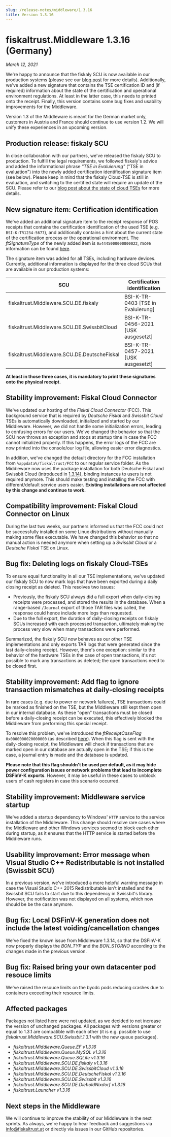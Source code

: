 ```yaml
---
slug: /release-notes/middleware/1.3.16
title: Version 1.3.16
---
```


# fiskaltrust.Middleware 1.3.16 (Germany)
_March 12, 2021_

We're happy to announce that the fiskaly SCU is now available in our production systems (please see our [blog post](https://fiskaltrust.de/news/aktueller-status-zur-cloud-tse-202103/) for more details). Additionally, we've added a new signature that contains the TSE certification ID and (if required) information about the state of the certification and operational environment regulations. At least in the latter case, this needs to printed onto the receipt. Finally, this version contains some bug fixes and usability improvements for the Middleware.

<div class="alert alert--warning" role="alert">Version 1.3 of the Middleware is meant for the German market only, customers in Austria and France should continue to use version 1.2. We will unify these experiences in an upcoming version.</div>

## Production release: fiskaly SCU
In close collaboration with our partners, we've released the fiskaly SCU to production. To fulfill the legal requirements, we followed fiskaly's advice and added the informational phrase _"TSE in Evaluierung"_ ("TSE in evaluation") into the newly added certification identification signature item (see below). Please keep in mind that the fiskaly Cloud-TSE is still in evaluation, and switching to the certified state will require an update of the SCU. Please refer to our [blog post about the state of cloud TSEs](https://fiskaltrust.de/news/aktueller-status-zur-cloud-tse-202103/) for more details.

## New signature item: Certification identification
We've added an additional signature item to the receipt response of POS receipts that contains the certification identification of the used TSE (e.g. `BSI-K-TR1234-5677`), and additionally contains a hint about the current state of the certification process or the operational environment. The _ftSignatureType_ of the newly added item is `0x4445000000000022`, more information can be found [here](https://docs.fiskaltrust.cloud/docs/poscreators/middleware-doc/germany/reference-tables/ftsignaturetype).

The signature item was added for all TSEs, including hardware devices. Currently, additional information is displayed for the three cloud SCUs that are available in our production systems:

| **SCU**                                      | **Certification identification**    |
|----------------------------------------------|-------------------------------------|
| fiskaltrust.Middleware.SCU.DE.fiskaly        | BSI-K-TR-0403 [TSE in Evaluierung]  |
| fiskaltrust.Middleware.SCU.DE.SwissbitCloud  | BSI-K-TR-0456-2021 [USK ausgesetzt] |
| fiskaltrust.Middleware.SCU.DE.DeutscheFiskal | BSI-K-TR-0457-2021 [USK ausgesetzt] |

**At least in those three cases, it is mandatory to print these signatures onto the physical receipt.**

## Stability improvement: Fiskal Cloud Connector
We've updated our hosting of the _Fiskal Cloud Connector_ (FCC). This background service that is required by _Deutsche Fiskal_ and _Swissbit Cloud_ TSEs is automatically downloaded, initialized and started by our Middleware. However, we did not handle some initialization errors, leading to confusing errors for our users. We've changed the behavior so that the SCU now throws an exception and stops at startup time in case the FCC cannot initialized properly. If this happens, the error logs of the FCC are now printed into the console/our log file, allowing easier error diagnostics.

In addition, we've changed the default directory for the FCC installation from `%appdata%/fiskaltrust/FCC` to our regular service folder. As the Middleware now uses the package installation for both Deutsche Fiskal and Swissbit Cloud (introduced in [1.3.14](middleware-1.3.14.md)), binding instances to users is not required anymore. This  should make testing and installing the FCC with different/default service users easier. **Existing installations are not affected by this change and continue to work.**

## Compatibility improvement: Fiskal Cloud Connector on Linux
During the last two weeks, our partners informed us that the FCC could not be successfully installed on some Linux distributions without manually making some files executable. We have changed this behavior so that no manual action is needed anymore when setting up a _Swissbit Cloud_ or a _Deutsche Fiskal_ TSE on Linux.

## Bug fix: Deleting logs on fiskaly Cloud-TSEs
To ensure equal functionality in all our TSE implementations, we've updated our fiskaly SCU to now mark logs that have been exported during a daily closing receipt as deleted. This resolves two issues:
- Previously, the fiskaly SCU always did a full export when daily-closing receipts were processed, and stored the results in the database. When a range-based `/Journal` export of those TAR files was called, the response could hence include more logs than requested. 
- Due to the full export, the duration of daily-closing receipts on fiskaly SCUs increased with each processed transaction, ultimately making the process very slow when many transactions were performed. 

Summarized, the fiskaly SCU now behaves as our other TSE implementations and only exports TAR logs that were generated since the last daily-closing receipt. However, there's one exception: similar to the behavior of the hardware TSEs in the case of open transactions, it's not possible to mark any transactions as deleted; the open transactions need to be closed first.

## Stability improvement: Add flag to ignore transaction mismatches at daily-closing receipts
In rare cases (e.g. due to power or network failures), TSE transactions could be marked as finished on the TSE, but the Middleware still kept them open in our internal database. As these "open" transactions must be closed before a daily-closing receipt can be executed, this effectively blocked the Middleware from performing this special receipt.

To resolve this problem, we've introduced the _ftReceiptCaseFlag_ `0x0000000020000000` (as described [here](https://docs.fiskaltrust.cloud/docs/poscreators/middleware-doc/germany/reference-tables/ftreceiptcase#ftreceiptcaseflag)). When this flag is sent with the daily-closing receipt, the Middleware will check if transactions that are marked open in our database are actually open in the TSE; if this is the case, a journal entry is made and the database is updated.

**Please note that this flag shouldn't be used per default, as it may hide power configuration issues or network problems that lead to incomplete DSFinV-K exports**. However, it may be useful in these cases to unblock users of cash registers in case this scenario occurred.

## Stability improvement: Middleware service startup
We've added a startup dependency to Windows' `HTTP` service to the service installation of the Middleware. This change should resolve rare cases where the Middleware and other Windows services seemed to block each other during startup, as it ensures that the HTTP service is started before the Middleware runs.

## Usability improvement: Error message when Visual Studio C++ Redistributable is not installed (Swissbit SCU)
In a previous version, we've introduced a more helpful warning message in case the Visual Studio C++ 2015 Redistributable isn't installed and the Swissbit SCU fails to start due to this dependency in Swissbit's library. However, the notification was not displayed on all systems, which now should be be the case anymore.

## Bug fix: Local DSFinV-K generation does not include the latest voiding/cancellation changes
We've fixed the known issue from Middleware 1.3.14, so that the DSFinV-K now properly displays the _BON_TYP_ and the _BON_STORNO_ according to the changes made in the previous version.

## Bug fix: Raised bring your own datacenter pod resouce limits
We've raised the resouce limits on the byodc pods reducing crashes due to containers exceeding their resource limits.

## Affected packages
Packages not listed here were not updated, as we decided to not increase the version of unchanged packages. All packages with versions greater or equal to 1.3.1 are compatible with each other (it is e.g. possible to use _fiskaltrust.Middleware.SCU.Swissbit.1.3.1_ with the new queue packages).

- _fiskaltrust.Middleware.Queue.EF v1.3.16_
- _fiskaltrust.Middleware.Queue.MySQL v1.3.16_
- _fiskaltrust.Middleware.Queue.SQLite v1.3.16_
- _fiskaltrust.Middleware.SCU.DE.fiskaly v1.3.16_
- _fiskaltrust.Middleware.SCU.DE.SwissbitCloud v1.3.16_
- _fiskaltrust.Middleware.SCU.DE.DeutscheFiskal v1.3.16_
- _fiskaltrust.Middleware.SCU.DE.Swissbit v1.3.16_
- _fiskaltrust.Middleware.SCU.DE.DieboldNixdorf v1.3.16_
- _fiskaltrust.Launcher v1.3.16_

## Next steps in the Middleware
We will continue to improve the stability of our Middleware in the next sprints. As always, we're happy to hear feedback and suggestions via [info@fiskaltrust.at](mailto:info@fiskaltrust.at) or directly via issues in our GitHub repositories.
